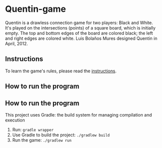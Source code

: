 # Quentin-game

Quentin is a drawless connection game for two players: Black and White. It's played on the intersections (points) of a square board, which is initially empty. The top and bottom edges of the board are colored black; the left and right edges are colored white.
Luis Bolaños Mures designed Quentin in April, 2012.

## Instructions
To learn the game's rules, please read the [instructions](game_instructions.md).

## How to run the program
## How to run the program
This project uses Gradle: the build system for managing compilation and execution
1. Run: ```gradle wrapper```
2. Use Gradle to build the project: ```./gradlew build```
3. Run the game: ```./gradlew run```


